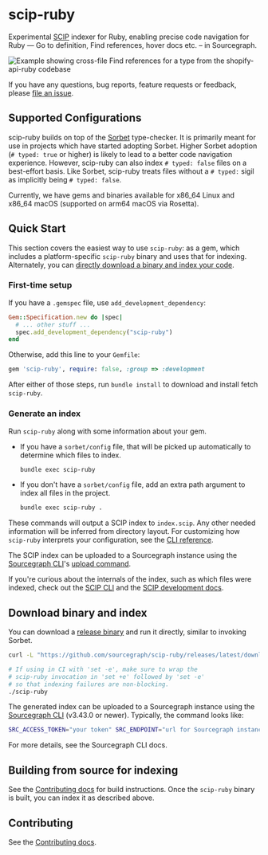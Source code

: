 # scip-ruby

Experimental [SCIP](https://github.com/sourcegraph/scip) indexer for Ruby,
enabling precise code navigation for Ruby —
Go to definition, Find references, hover docs etc. –
in Sourcegraph.

![Example showing cross-file Find references for a type from the shopify-api-ruby codebase](https://user-images.githubusercontent.com/93103176/194205214-2e2d64da-d02c-4ab3-8636-2497e4d46628.png)

If you have any questions, bug reports, feature requests or feedback,
please [file an issue](https://github.com/sourcegraph/scip-ruby/issues/new/choose).

## Supported Configurations

scip-ruby builds on top of
the [Sorbet](https://github.com/sorbet/sorbet) type-checker.
It is primarily meant for use in projects which have started adopting Sorbet.
Higher Sorbet adoption (`# typed: true` or higher) is likely to lead to
a better code navigation experience.
However, scip-ruby can also index `# typed: false` files on a best-effort basis.
Like Sorbet, scip-ruby treats files without a `# typed:` sigil
as implicitly being `# typed: false`.

Currently, we have gems and binaries available for x86\_64 Linux and x86\_64 macOS (supported on arm64 macOS via Rosetta).

## Quick Start

This section covers the easiest way to use `scip-ruby`: as a gem,
which includes a platform-specific `scip-ruby` binary
and uses that for indexing.
Alternately, you can
[directly download a binary and index your code](#download-binary-and-index).

### First-time setup

If you have a `.gemspec` file, use `add_development_dependency`:

```ruby
Gem::Specification.new do |spec|
  # ... other stuff ...
  spec.add_development_dependency("scip-ruby")
end
```

Otherwise, add this line to your `Gemfile`:

```ruby
gem 'scip-ruby', require: false, :group => :development
```
After either of those steps, run `bundle install`
to download and install fetch `scip-ruby`.

### Generate an index

Run `scip-ruby` along with some information about your gem.

- If you have a `sorbet/config` file, that will be picked up
  automatically to determine which files to index.
    ```bash
    bundle exec scip-ruby
    ```
- If you don't have a `sorbet/config` file, add an extra path argument
  to index all files in the project.
    ```bash
    bundle exec scip-ruby .
    ```

These commands will output a SCIP index to `index.scip`.
Any other needed information will be inferred from directory layout.
For customizing how `scip-ruby` interprets your configuration,
see the [CLI reference](docs/scip-ruby/CLI.md).

The SCIP index can be uploaded to a Sourcegraph instance
using the [Sourcegraph CLI](https://github.com/sourcegraph/src-cli)'s
[upload command](https://docs.sourcegraph.com/cli/references/code-intel/upload).

If you're curious about the internals of the index,
such as which files were indexed,
check out the [SCIP CLI](https://github.com/sourcegraph/scip/blob/main/docs/CLI.md)
and the [SCIP development docs](https://github.com/sourcegraph/scip/blob/main/Development.md#debugging).

## Download binary and index

You can download a
[release binary](https://github.com/sourcegraph/scip-ruby/releases)
and run it directly, similar to invoking Sorbet.

```bash
curl -L "https://github.com/sourcegraph/scip-ruby/releases/latest/download/scip-ruby-x86_64-$(uname -s | tr '[:upper:]' '[:lower:]')" -o scip-ruby && chmod +x scip-ruby

# If using in CI with 'set -e', make sure to wrap the
# scip-ruby invocation in 'set +e' followed by 'set -e'
# so that indexing failures are non-blocking.
./scip-ruby
```

The generated index can be uploaded to a Sourcegraph instance
using the [Sourcegraph CLI](https://github.com/sourcegraph/src-cli) (v3.43.0 or newer).
Typically, the command looks like:

```bash
SRC_ACCESS_TOKEN="your token" SRC_ENDPOINT="url for Sourcegraph instance" src code-intel upload -file=/path/to/index.scip
```

For more details, see the Sourcegraph CLI docs.

## Building from source for indexing

See the [Contributing docs](./docs/scip-ruby/CONTRIBUTING.md)
for build instructions.
Once the `scip-ruby` binary is built, you can index it as described above.

## Contributing

See the [Contributing docs](./docs/scip-ruby/CONTRIBUTING.md).
